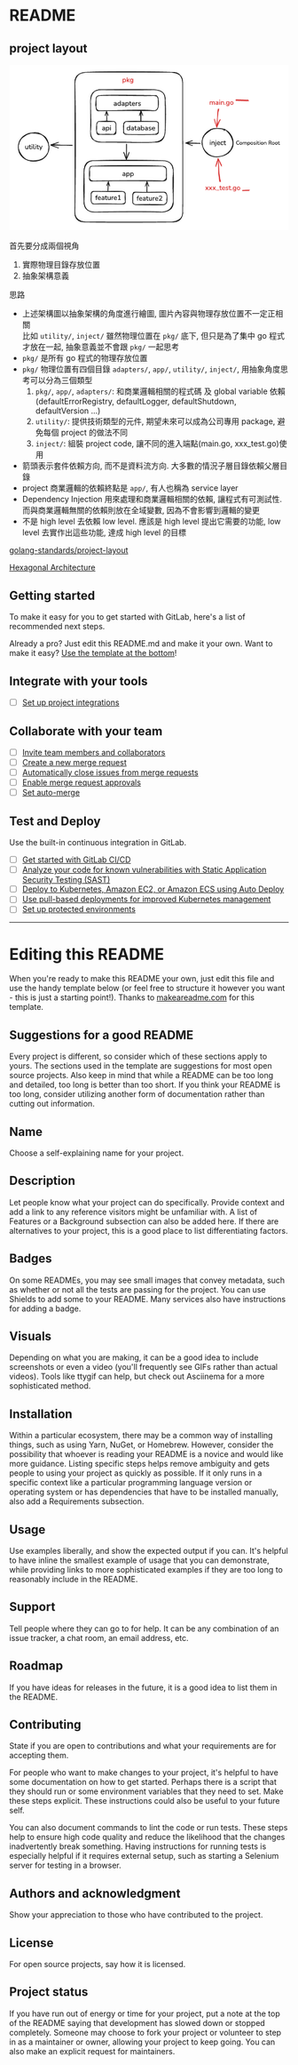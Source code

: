 # README

## project layout

![project_layout](./doc/project_layout.png)

首先要分成兩個視角
1. 實際物理目錄存放位置
2. 抽象架構意義

思路
- 上述架構圖以抽象架構的角度進行繪圖, 圖片內容與物理存放位置不一定正相關  
  比如 `utility/`, `inject/` 雖然物理位置在 `pkg/` 底下, 但只是為了集中 go 程式才放在一起, 抽象意義並不會跟 `pkg/` 一起思考
- `pkg/` 是所有 go 程式的物理存放位置  
- `pkg/` 物理位置有四個目錄 `adapters/`, `app/`, `utility/`, `inject/`, 用抽象角度思考可以分為三個類型
    1. `pkg/`, `app/`, `adapters/`: 和商業邏輯相關的程式碼 及 global variable 依賴 (defaultErrorRegistry, defaultLogger, defaultShutdown, defaultVersion ...)
    2. `utility/`: 提供技術類型的元件, 期望未來可以成為公司專用 package, 避免每個 project 的做法不同
    3. `inject/`: 組裝 project code, 讓不同的進入端點(main.go, xxx_test.go)使用
- 箭頭表示套件依賴方向, 而不是資料流方向. 大多數的情況子層目錄依賴父層目錄
- project 商業邏輯的依賴終點是 `app/`, 有人也稱為 service layer
- Dependency Injection 用來處理和商業邏輯相關的依賴, 讓程式有可測試性. 而與商業邏輯無關的依賴則放在全域變數, 因為不會影響到邏輯的變更
- 不是 high level 去依賴 low level. 應該是 high level 提出它需要的功能, low level 去實作出這些功能, 達成 high level 的目標

[golang-standards/project-layout](https://github.com/golang-standards/project-layout/blob/master/README_zh-TW.md)

[Hexagonal Architecture](https://medium.com/ssense-tech/hexagonal-architecture-there-are-always-two-sides-to-every-story-bc0780ed7d9c)

## Getting started

To make it easy for you to get started with GitLab, here's a list of recommended next steps.

Already a pro? Just edit this README.md and make it your own. Want to make it easy? [Use the template at the bottom](#editing-this-readme)!

## Integrate with your tools

- [ ] [Set up project integrations](https://gitlab.svc.litv.tv/ad-team/ACS/-/settings/integrations)

## Collaborate with your team

- [ ] [Invite team members and collaborators](https://docs.gitlab.com/ee/user/project/members/)
- [ ] [Create a new merge request](https://docs.gitlab.com/ee/user/project/merge_requests/creating_merge_requests.html)
- [ ] [Automatically close issues from merge requests](https://docs.gitlab.com/ee/user/project/issues/managing_issues.html#closing-issues-automatically)
- [ ] [Enable merge request approvals](https://docs.gitlab.com/ee/user/project/merge_requests/approvals/)
- [ ] [Set auto-merge](https://docs.gitlab.com/ee/user/project/merge_requests/merge_when_pipeline_succeeds.html)

## Test and Deploy

Use the built-in continuous integration in GitLab.

- [ ] [Get started with GitLab CI/CD](https://docs.gitlab.com/ee/ci/quick_start/index.html)
- [ ] [Analyze your code for known vulnerabilities with Static Application Security Testing (SAST)](https://docs.gitlab.com/ee/user/application_security/sast/)
- [ ] [Deploy to Kubernetes, Amazon EC2, or Amazon ECS using Auto Deploy](https://docs.gitlab.com/ee/topics/autodevops/requirements.html)
- [ ] [Use pull-based deployments for improved Kubernetes management](https://docs.gitlab.com/ee/user/clusters/agent/)
- [ ] [Set up protected environments](https://docs.gitlab.com/ee/ci/environments/protected_environments.html)

***

# Editing this README

When you're ready to make this README your own, just edit this file and use the handy template below (or feel free to structure it however you want - this is just a starting point!). Thanks to [makeareadme.com](https://www.makeareadme.com/) for this template.

## Suggestions for a good README

Every project is different, so consider which of these sections apply to yours. The sections used in the template are suggestions for most open source projects. Also keep in mind that while a README can be too long and detailed, too long is better than too short. If you think your README is too long, consider utilizing another form of documentation rather than cutting out information.

## Name
Choose a self-explaining name for your project.

## Description
Let people know what your project can do specifically. Provide context and add a link to any reference visitors might be unfamiliar with. A list of Features or a Background subsection can also be added here. If there are alternatives to your project, this is a good place to list differentiating factors.

## Badges
On some READMEs, you may see small images that convey metadata, such as whether or not all the tests are passing for the project. You can use Shields to add some to your README. Many services also have instructions for adding a badge.

## Visuals
Depending on what you are making, it can be a good idea to include screenshots or even a video (you'll frequently see GIFs rather than actual videos). Tools like ttygif can help, but check out Asciinema for a more sophisticated method.

## Installation
Within a particular ecosystem, there may be a common way of installing things, such as using Yarn, NuGet, or Homebrew. However, consider the possibility that whoever is reading your README is a novice and would like more guidance. Listing specific steps helps remove ambiguity and gets people to using your project as quickly as possible. If it only runs in a specific context like a particular programming language version or operating system or has dependencies that have to be installed manually, also add a Requirements subsection.

## Usage
Use examples liberally, and show the expected output if you can. It's helpful to have inline the smallest example of usage that you can demonstrate, while providing links to more sophisticated examples if they are too long to reasonably include in the README.

## Support
Tell people where they can go to for help. It can be any combination of an issue tracker, a chat room, an email address, etc.

## Roadmap
If you have ideas for releases in the future, it is a good idea to list them in the README.

## Contributing
State if you are open to contributions and what your requirements are for accepting them.

For people who want to make changes to your project, it's helpful to have some documentation on how to get started. Perhaps there is a script that they should run or some environment variables that they need to set. Make these steps explicit. These instructions could also be useful to your future self.

You can also document commands to lint the code or run tests. These steps help to ensure high code quality and reduce the likelihood that the changes inadvertently break something. Having instructions for running tests is especially helpful if it requires external setup, such as starting a Selenium server for testing in a browser.

## Authors and acknowledgment
Show your appreciation to those who have contributed to the project.

## License
For open source projects, say how it is licensed.

## Project status
If you have run out of energy or time for your project, put a note at the top of the README saying that development has slowed down or stopped completely. Someone may choose to fork your project or volunteer to step in as a maintainer or owner, allowing your project to keep going. You can also make an explicit request for maintainers.
